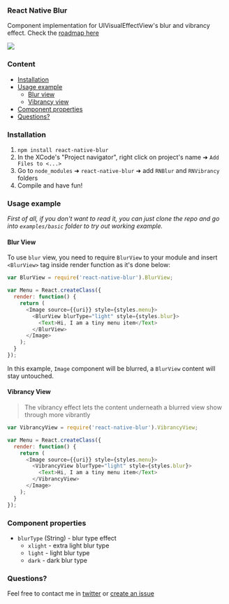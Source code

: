 ### React Native Blur
Component implementation for UIVisualEffectView's blur and vibrancy effect.
Check the [roadmap here](https://github.com/Kureev/react-native-blur/issues/1)

<img src='http://oi62.tinypic.com/8x4u94.jpg' />

### Content
- [Installation](#installation)
- [Usage example](#usage-example)
  - [Blur view](#blur-view)
  - [Vibrancy view](#vibrancy-view)
- [Component properties](#component-properties)
- [Questions?](#questions)

### Installation
1. `npm install react-native-blur`
2. In the XCode's "Project navigator", right click on project's name ➜ `Add Files to <...>`
3. Go to `node_modules` ➜ `react-native-blur` ➜ add `RNBlur` and `RNVibrancy` folders
4. Compile and have fun!

### Usage example
*First of all, if you don't want to read it, you can just clone the repo and go into `examples/basic` folder to try out working example.*

#### Blur View
To use `blur` view, you need to require `BlurView` to your module and insert `<BlurView>` tag inside render function as it's done below:
```javascript
var BlurView = require('react-native-blur').BlurView;

var Menu = React.createClass({
  render: function() {
    return (
      <Image source={{uri}} style={styles.menu}>
        <BlurView blurType="light" style={styles.blur}>
          <Text>Hi, I am a tiny menu item</Text>
        </BlurView>
      </Image>
    );
  }
});
```

In this example, `Image` component will be blurred, a `BlurView` content will stay untouched.

#### Vibrancy View
> The vibrancy effect lets the content underneath a blurred view show through more vibrantly

```javascript
var VibrancyView = require('react-native-blur').VibrancyView;

var Menu = React.createClass({
  render: function() {
    return (
      <Image source={{uri}} style={styles.menu}>
        <VibrancyView blurType="light" style={styles.blur}>
          <Text>Hi, I am a tiny menu item</Text>
        </VibrancyView>
      </Image>
    );
  }
});
```

### Component properties
- `blurType` (String) - blur type effect
  - `xlight` - extra light blur type
  - `light` - light blur type
  - `dark` - dark blur type

### Questions?
Feel free to contact me in [twitter](https://twitter.com/kureevalexey) or [create an issue](https://github.com/Kureev/react-native-blur/issues/new)
